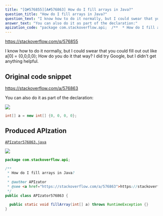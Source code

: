 ```yaml
---
title: "[Q#576855][A#576863] How do I fill arrays in Java?"
question_title: "How do I fill arrays in Java?"
question_text: "I know how to do it normally, but I could swear that you could fill out out like a[0] = {0,0,0,0}; How do you do it that way? I did try Google, but I didn't get anything helpful."
answer_text: "You can also do it as part of the declaration:"
apization_code: "package com.stackoverflow.api;  /**  * How do I fill arrays in Java?  *  * @author APIzator  * @see <a href=\"https://stackoverflow.com/a/576863\">https://stackoverflow.com/a/576863</a>  */ public class APIzator576863 {    public static void fillArray(int[] a) throws RuntimeException {} }"
---
```


https://stackoverflow.com/q/576855

I know how to do it normally, but I could swear that you could fill out out like a[0] = {0,0,0,0}; How do you do it that way? I did try Google, but I didn&#x27;t get anything helpful.



## Original code snippet

https://stackoverflow.com/a/576863

You can also do it as part of the declaration:

<div class="code-logo"><img src="/stackoverflow.png" /></div>

```java
int[] a = new int[] {0, 0, 0, 0};
```

## Produced APIzation

[`APIzator576863.java`](https://github.com/pasqualesalza/apization-temp-data/raw/master/search/APIzator576863.java)

<div class="code-logo"><img src="/apizator.png" /></div>

```java
package com.stackoverflow.api;

/**
 * How do I fill arrays in Java?
 *
 * @author APIzator
 * @see <a href="https://stackoverflow.com/a/576863">https://stackoverflow.com/a/576863</a>
 */
public class APIzator576863 {

  public static void fillArray(int[] a) throws RuntimeException {}
}

```